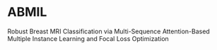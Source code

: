 # ABMIL
Robust Breast MRI Classification via Multi-Sequence Attention-Based Multiple Instance Learning and Focal Loss Optimization
